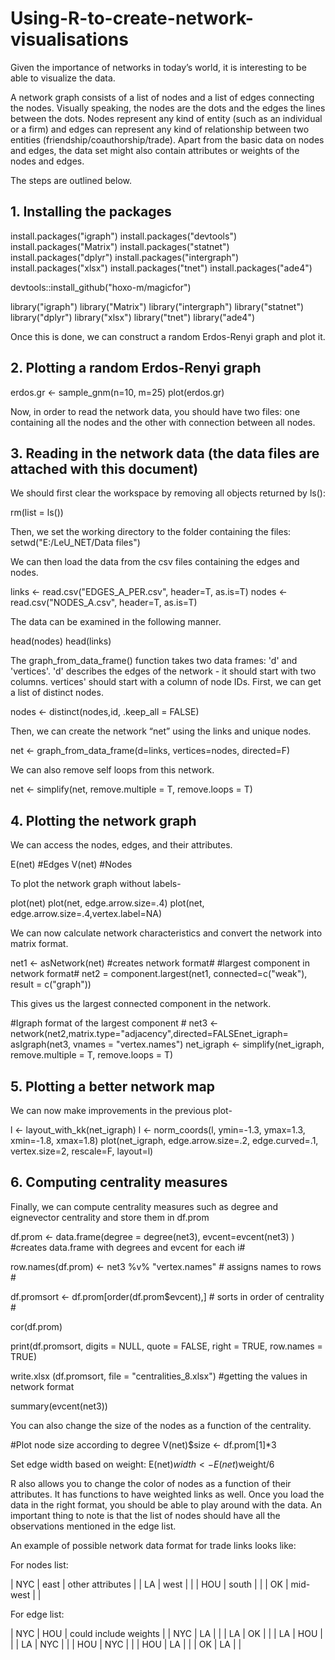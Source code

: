 # Using-R-to-create-network-visualisations

Given the importance of networks in today’s world, it is interesting to be able to visualize the data. 

A network graph consists of a list of nodes and a list of edges connecting the nodes. Visually speaking, the nodes are the dots and the edges the lines between the dots. Nodes represent any kind of entity (such as an individual or a firm) and edges can represent any kind of relationship between two entities (friendship/coauthorship/trade). Apart from the basic data on nodes and edges, the data set might also contain attributes or weights of the nodes and edges. 

The steps are outlined below.

## 1. Installing the packages 

install.packages("igraph")
install.packages("devtools")
install.packages("Matrix")
install.packages("statnet")
install.packages("dplyr")
install.packages("intergraph")
install.packages("xlsx")
install.packages("tnet")
install.packages("ade4")

devtools::install_github("hoxo-m/magicfor")

library("igraph")
library("Matrix")
library("intergraph")
library("statnet")
library("dplyr")
library("xlsx")
library("tnet")
library("ade4")

Once this is done, we can construct a random Erdos-Renyi graph and plot it.


## 2. Plotting a random Erdos-Renyi graph 

erdos.gr <- sample_gnm(n=10, m=25) 
plot(erdos.gr)

Now, in order to read the network data, you should have two files: one containing all the nodes and the other with connection between all nodes. 

## 3.	Reading in the network data (the data files are attached with this document)

We should first clear the workspace by removing all objects returned by ls():

rm(list = ls()) 

Then, we set the working directory to the folder containing the files:
setwd("E:/LeU_NET/Data files") 

We can then load the data from the csv files containing the edges and nodes. 

links <- read.csv("EDGES_A_PER.csv", header=T, as.is=T)
nodes <- read.csv("NODES_A.csv", header=T, as.is=T)

The data can be examined in the following manner. 

head(nodes)
head(links)

The graph_from_data_frame() function takes two data frames: 'd' and 'vertices'. 'd' describes the edges of the network - it should start with two columns. vertices' should start with a column of node IDs. First, we can get a list of distinct nodes. 

nodes <- distinct(nodes,id, .keep_all = FALSE)

Then, we can create the network “net” using the links and unique nodes. 

net <- graph_from_data_frame(d=links, vertices=nodes, directed=F)

We can also remove self loops from this network. 

net <- simplify(net, remove.multiple = T, remove.loops = T) 


## 4. Plotting the network graph

We can access the nodes, edges, and their attributes. 

E(net) #Edges 
V(net) #Nodes

To plot the network graph without labels-

plot(net)
plot(net, edge.arrow.size=.4)
plot(net, edge.arrow.size=.4,vertex.label=NA)

We can now calculate network characteristics and convert the network into matrix format. 

net1 <- asNetwork(net)   #creates network format#
#largest component in network format# 
net2 = component.largest(net1, connected=c("weak"), result = c("graph"))  

This gives us the largest connected component in the network. 

#Igraph format of the largest component #
net3 <- network(net2,matrix.type="adjacency",directed=FALSEnet_igraph= asIgraph(net3, vnames = "vertex.names") 
net_igraph <- simplify(net_igraph, remove.multiple = T, remove.loops = T)

## 5. Plotting a better network map

We can now make improvements in the previous plot-

l <- layout_with_kk(net_igraph)
l <- norm_coords(l, ymin=-1.3, ymax=1.3, xmin=-1.8, xmax=1.8)
plot(net_igraph, edge.arrow.size=.2, edge.curved=.1, vertex.size=2, rescale=F, layout=l)


## 6. Computing centrality measures

Finally, we can compute centrality measures such as degree and eignevector centrality and store them in df.prom

df.prom <- data.frame(degree = degree(net3), evcent=evcent(net3) )   #creates data.frame with degrees and evcent for each i#

row.names(df.prom) <- net3 %v% "vertex.names"    # assigns names to rows #

df.promsort <- df.prom[order(df.prom$evcent),] # sorts in order of centrality #

cor(df.prom)

print(df.promsort, digits = NULL, quote = FALSE, right = TRUE, row.names = TRUE)

write.xlsx (df.promsort, file = "centralities_8.xlsx") #getting the values in network format

summary(evcent(net3)) 

You can also change the size of the nodes as a function of the centrality.

#Plot node size according to degree
V(net)$size <- df.prom[1]*3

Set edge width based on weight:
E(net)$width <- E(net)$weight/6

R also allows you to change the color of nodes as a function of their attributes. It has functions to have weighted links as well. Once you load the data in the right format, you should be able to play around with the data. An important thing to note is that the list of nodes should have all the observations mentioned in the edge list. 

An example of possible network data format for trade links looks like:

For nodes list:

| NYC   | east     | other attributes  |
| LA    | west     |                   |
| HOU   | south    |                   |
| OK    | mid-west |                   |

For edge list:

| NYC   | HOU      | could include weights  |
| NYC   | LA       |                        |
| LA    | OK       |                        |
| LA    | HOU      |                        |
| LA    | NYC      |                        |
| HOU   | NYC      |                        |
| HOU   | LA       |                        |
| OK    | LA       |                        |
